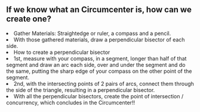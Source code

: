 <h2> If we know what an Circumcenter is, how can we create one? </h2>
<li> Gather Materials: Straightedge or ruler, a compass and a pencil. </li>
<li> With those gathered materials, draw a perpendicular bisector of each side.
<li> How to create a perpendicular bisector
<li> 1st, measure with your compass, in a segment, longer than half of that segment and draw an arc each side, over and under the segment and do the same, putting the sharp edge of your compass on the other point of the segment. </li>
<li> 2nd, with the intersecting points of 2 pairs of arcs, connect them through the side of the triangle, resulting in a perpendicular bisector.</li>
</li>
<li> With all the perpendicular bisectors, create the point of intersection / concurrency, which concludes in the Circumcenter!! </li>
